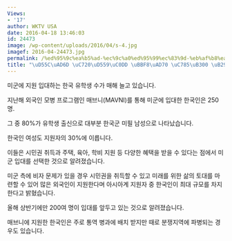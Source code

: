 ```yaml
---
Views:
- '17'
author: WKTV USA
date: 2016-04-18 13:46:03
id: 24473
image: /wp-content/uploads/2016/04/s-4.jpg
imagef: 2016-04-24473.jpg
permalink: /%ed%95%9c%ea%b5%ad-%ec%9c%a0%ed%95%99%ec%83%9d-%eb%af%b8%ea%b5%b0-%ec%9e%85%eb%8c%80-%eb%8a%98%ec%96%b4/
title: "\uD55C\uAD6D \uC720\uD559\uC0DD \uBBF8\uAD70 \uC785\uB300 \uB298\uC5B4"
---
```


미군에 지원 입대하는 한국 유학생 수가 매해 늘고 있습니다.

지난해 외국인 모병 프로그램인 매브니(MAVNI)를 통해 미군에 입대한 한국인은 250명.

그 중 80%가 유학생 출신으로 대부분 한국군 미필 남성으로 나타났습니다.

한국인 여성도 지원자의 30%에 이릅니다.

이들은 시민권 취득과 주택, 육아, 학비 지원 등 다양한 혜택을 받을 수 있다는 점에서 미군 입대를 선택한 것으로 알려졌습니다.

미군 측에 비자 문제가 있을 경우 시민권을 취득할 수 있고 미래를 위한 삶의 토대를 마련할 수 있어 많은 외국인이 지원한다며 아시아계 지원자 중 한국인이 최대 규모를 차지한다고 밝혔습니다.

올해 상반기에만 200여 명이 입대를 앞두고 있는 것으로 알려졌습니다.

매브니에 지원한 한국인은 주로 통역 병과에 배치 받지만 때로 분쟁지역에 파병되는 경우도 있습니다.